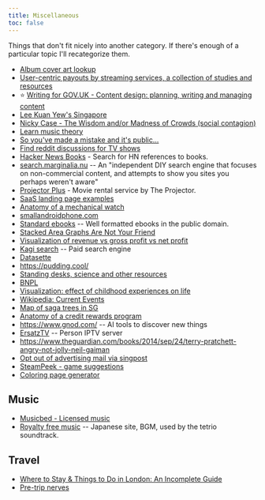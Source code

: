 ```yaml
---
title: Miscellaneous
toc: false
---
```

Things that don't fit nicely into another category. If there's enough of a particular topic I'll recategorize them.

- [Album cover art lookup](https://www.covermytunes.com/)
- [User-centric payouts by streaming services, a collection of studies and resources](https://musically.com/2020/05/13/what-are-user-centric-music-streaming-payouts/)
- :star: [Writing for GOV.UK - Content design: planning, writing and managing content](https://www.gov.uk/guidance/content-design/writing-for-gov-uk)
- [Lee Kuan Yew's Singapore](https://palladiummag.com/2020/08/13/the-true-story-of-lee-kuan-yews-singapore/)
- [Nicky Case - The Wisdom and/or Madness of Crowds (social contagion)](https://ncase.me/crowds/)
- [Learn music theory](https://www.musictheory.net/lessons)
- [So you've made a mistake and it's public...](https://meta.wikimedia.org/wiki/So_you've_made_a_mistake_and_it's_public...)
- [Find reddit discussions for TV shows](https://www.redditdiscuss.com/)
- [Hacker News Books](https://hackernewsbooks.com/) - Search for HN references to books.
- [search.marginalia.nu](https://search.marginalia.nu/explore/random) -- An "independent DIY search engine that focuses on non-commercial content, and attempts to show you sites you perhaps weren't aware"
- [Projector Plus](https://theprojector.sg/themes/now-on-vod/) - Movie rental service by The Projector.
- [SaaS landing page examples](https://saaslandingpage.com/)
- [Anatomy of a mechanical watch](https://ciechanow.ski/mechanical-watch/)
- [smallandroidphone.com](https://smallandroidphone.com/)
- [Standard ebooks](https://standardebooks.org/ebooks) -- Well formatted ebooks in the public domain.
- [Stacked Area Graphs Are Not Your Friend](https://everydayanalytics.ca/2014/08/stacked-area-graphs-are-not-your-friend.html)
- [Visualization of revenue vs gross profit vs net profit](https://www.visualcapitalist.com/cp/big-tech-revenue-profit-by-company/)
- [Kagi search](https://kagi.com/) -- Paid search engine
- [Datasette](https://datasette.io/)
- https://pudding.cool/
- [Standing desks, science and other resources](https://www.reddit.com/r/StandingDesk/comments/ntb5pn/my_thoughts_after_owning_a_standing_desk_for_3/)
- [BNPL](https://www.bitsaboutmoney.com/archive/buy-now-pay-later/)
- [Visualization: effect of childhood experiences on life](https://pudding.cool/2024/03/teenagers/)
- [Wikipedia: Current Events](https://en.wikipedia.org/wiki/Portal:Current_events)
- [Map of saga trees in SG](https://www.google.com/maps/d/u/0/viewer?mid=1yF1gMCZhBaeEouT9GB-7bQqXmuw&g_ep=CAISBjYuODIuNBgAIN1iQgJTRw%3D%3D&g_st=ic&ll=1.325120244712371%2C103.88081993510957&z=12)
- [Anatomy of a credit rewards program](https://www.bitsaboutmoney.com/archive/anatomy-of-credit-card-rewards-programs/)
- https://www.gnod.com/ -- AI tools to discover new things
- [ErsatzTV](https://ersatztv.org/) -- Person IPTV server
- https://www.theguardian.com/books/2014/sep/24/terry-pratchett-angry-not-jolly-neil-gaiman
- [Opt out of advertising mail via singpost](https://crmint.singpost.com/spcontactus)
- [SteamPeek - game suggestions](https://steampeek.hu/)
- [Coloring page generator](https://color.lol/)

## Music

- [Musicbed - Licensed music](https://www.musicbed.com)
- [Royalty free music](https://www.hurtrecord.com/bgm/) -- Japanese site, BGM, used by the tetrio soundtrack.

## Travel

- [Where to Stay & Things to Do in London: An Incomplete Guide](https://randomlylondon.com/london-guide/)
- [Pre-trip nerves](https://www.reddit.com/r/solotravel/comments/tax2b5/leaving_for_my_first_solo_trip_to_budapest/)
